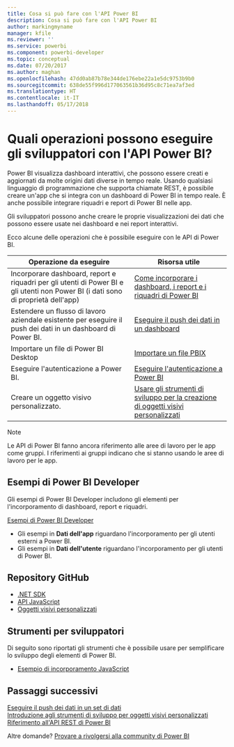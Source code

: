 ```yaml
---
title: Cosa si può fare con l'API Power BI
description: Cosa si può fare con l'API Power BI
author: markingmyname
manager: kfile
ms.reviewer: ''
ms.service: powerbi
ms.component: powerbi-developer
ms.topic: conceptual
ms.date: 07/20/2017
ms.author: maghan
ms.openlocfilehash: 47dd0ab87b78e344de176ebe22a1e5dc9753b9b0
ms.sourcegitcommit: 638de55f996d177063561b36d95c8c71ea7af3ed
ms.translationtype: HT
ms.contentlocale: it-IT
ms.lasthandoff: 05/17/2018
---
```

# <a name="what-can-developers-do-with-the-power-bi-api"></a>Quali operazioni possono eseguire gli sviluppatori con l'API Power BI?
Power BI visualizza dashboard interattivi, che possono essere creati e aggiornati da molte origini dati diverse in tempo reale. Usando qualsiasi linguaggio di programmazione che supporta chiamate REST, è possibile creare un'app che si integra con un dashboard di Power BI in tempo reale. È anche possibile integrare riquadri e report di Power BI nelle app.

Gli sviluppatori possono anche creare le proprie visualizzazioni dei dati che possono essere usate nei dashboard e nei report interattivi. 

Ecco alcune delle operazioni che è possibile eseguire con le API di Power BI.

| **Operazione da eseguire** | **Risorsa utile** |
| --- | --- |
| Incorporare dashboard, report e riquadri per gli utenti di Power BI e gli utenti non Power BI (i dati sono di proprietà dell'app) |[Come incorporare i dashboard, i report e i riquadri di Power BI](embedding-content.md) |
| Estendere un flusso di lavoro aziendale esistente per eseguire il push dei dati in un dashboard di Power BI. |[Eseguire il push dei dati in un dashboard](walkthrough-push-data.md) |
| Importare un file di Power BI Desktop |[Importare un file PBIX](https://msdn.microsoft.com/library/mt243837.aspx) |
| Eseguire l'autenticazione a Power BI. |[Eseguire l'autenticazione a Power BI](get-azuread-access-token.md) |
| Creare un oggetto visivo personalizzato. |[Usare gli strumenti di sviluppo per la creazione di oggetti visivi personalizzati](../service-custom-visuals-getting-started-with-developer-tools.md) |

> [!NOTE]
> Le API di Power BI fanno ancora riferimento alle aree di lavoro per le app come gruppi. I riferimenti ai gruppi indicano che si stanno usando le aree di lavoro per le app.
> 
> 

## <a name="power-bi-developer-samples"></a>Esempi di Power BI Developer
Gli esempi di Power BI Developer includono gli elementi per l'incorporamento di dashboard, report e riquadri.

[Esempi di Power BI Developer](https://github.com/Microsoft/PowerBI-Developer-Samples)

* Gli esempi in **Dati dell'app** riguardano l'incorporamento per gli utenti esterni a Power BI.
* Gli esempi in **Dati dell'utente** riguardano l'incorporamento per gli utenti di Power BI.

## <a name="github-repositories"></a>Repository GitHub
* [.NET SDK](https://github.com/Microsoft/PowerBI-CSharp)
* [API JavaScript](https://github.com/Microsoft/PowerBI-JavaScript)
* [Oggetti visivi personalizzati](https://github.com/Microsoft/PowerBI-visuals)

## <a name="developer-tools"></a>Strumenti per sviluppatori
Di seguito sono riportati gli strumenti che è possibile usare per semplificare lo sviluppo degli elementi di Power BI.

* [Esempio di incorporamento JavaScript](https://microsoft.github.io/PowerBI-JavaScript/demo)

## <a name="next-steps"></a>Passaggi successivi
[Eseguire il push dei dati in un set di dati](walkthrough-push-data.md)  
[Introduzione agli strumenti di sviluppo per oggetti visivi personalizzati](../service-custom-visuals-getting-started-with-developer-tools.md) 
[Riferimento all'API REST di Power BI](https://msdn.microsoft.com/library/mt147898.aspx)  

Altre domande? [Provare a rivolgersi alla community di Power BI](http://community.powerbi.com/)

